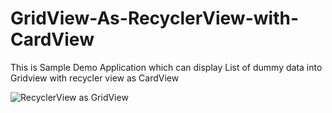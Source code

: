# GridView-As-RecyclerView-with-CardView

This is Sample Demo Application which can display List of dummy data into Gridview with recycler view as CardView

![RecyclerView as GridView](https://user-images.githubusercontent.com/34411633/130485425-7db260fd-b755-4a39-aca4-f55c07a30d74.png)

